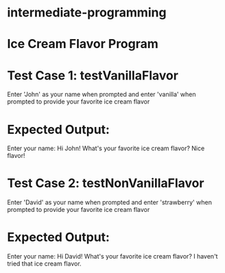 # intermediate-programming

# Ice Cream Flavor Program

# Test Case 1: testVanillaFlavor
Enter 'John' as your name when prompted and enter 'vanilla' when prompted to provide your favorite ice cream flavor

# Expected Output:
Enter your name: Hi John! What's your favorite ice cream flavor? Nice flavor!

# Test Case 2: testNonVanillaFlavor
Enter 'David' as your name when prompted and enter 'strawberry' when prompted to provide your favorite ice cream flavor

# Expected Output:
Enter your name: Hi David! What's your favorite ice cream flavor? I haven't tried that ice cream flavor.




